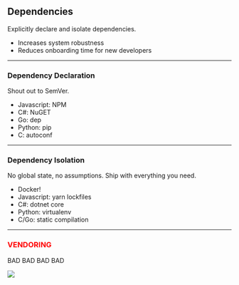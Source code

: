 ## Dependencies

Explicitly declare and isolate dependencies.

- Increases system robustness
- Reduces onboarding time for new developers

---

### Dependency Declaration

Shout out to SemVer.

- Javascript: NPM
- C#: NuGET
- Go: dep
- Python: pip
- C: autoconf

---

### Dependency Isolation

No global state, no assumptions. Ship with everything you need.

- Docker!
- Javascript: yarn lockfiles
- C#: dotnet core
- Python: virtualenv
- C/Go: static compilation

---

### <span style='color: red'>VENDORING</span>

BAD BAD BAD BAD

<img src='spinmill.gif'>
